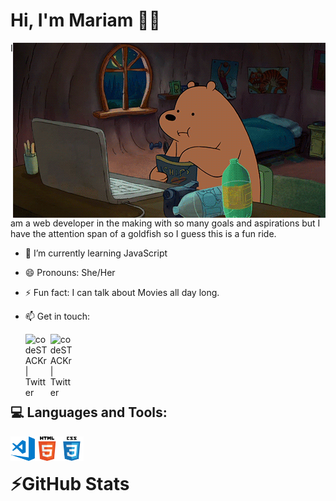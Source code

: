 # Hi, I'm Mariam 👋🏽

<img src="https://github.com/MariamV96-codes/MariamV96-codes/blob/main/1479814528_webarebears.gif"  align="right"/>

I am a web developer in the making with so many goals and aspirations but I have the attention span of a goldfish so I guess this is a fun ride.

- 🌱 I’m currently learning JavaScript
- 😄 Pronouns: She/Her
- ⚡ Fun fact: I can talk about Movies all day long.
- 📫 Get in touch:

     [<img align="left" alt="codeSTACKr | Twitter" width="40px" src="https://cdn.jsdelivr.net/npm/simple-icons@v3/icons/twitter.svg" />][twitter] 
     [<img align="left" alt="codeSTACKr | Twitter" width="40px" src="https://cdn.jsdelivr.net/npm/simple-icons@v3/icons/dev-dot-to.svg" />][dev]  <br>

<br >
<br >
<br >


## 💻 Languages and Tools:  

<img align="left" alt="Visual Studio Code" width="39px" src="https://raw.githubusercontent.com/github/explore/80688e429a7d4ef2fca1e82350fe8e3517d3494d/topics/visual-studio-code/visual-studio-code.png" />
<img align="left" alt="HTML5" width="39px" src="https://raw.githubusercontent.com/github/explore/80688e429a7d4ef2fca1e82350fe8e3517d3494d/topics/html/html.png" />
<img align="left" alt="CSS3" width="39px" src="https://raw.githubusercontent.com/github/explore/80688e429a7d4ef2fca1e82350fe8e3517d3494d/topics/css/css.png" />

 <br>
 



 # ⚡GitHub Stats

[twitter]: https://twitter.com/MariamV_96
[dev]: https://dev.to/mariamv_96

